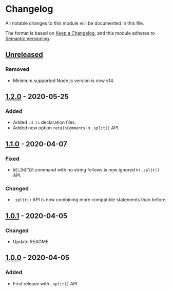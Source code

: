 # Changelog
All notable changes to this module will be documented in this file.

The format is based on [Keep a Changelog](https://keepachangelog.com/en/1.0.0/),
and this module adheres to [Semantic Versioning](https://semver.org/spec/v2.0.0.html).

## [Unreleased]
### Removed
- Minimum supported Node.js version is now v14.

## [1.2.0] - 2020-05-25
### Added
- Added `.d.ts` declaration files.
- Added new option `retainComments` in `.split()` API.

## [1.1.0] - 2020-04-07
### Fixed
- `DELIMITER` command with no string follows is now ignored in `.split()` API.

### Changed
- `.split()` API is now combining more compatible statements than before.

## [1.0.1] - 2020-04-05
### Changed
- Update README.

## [1.0.0] - 2020-04-05
### Added
- First release with `.split()` API.



[Unreleased]: https://github.com/VeryCrazyDog/mysql-parser/compare/1.2.0...HEAD
[1.2.0]: https://github.com/VeryCrazyDog/mysql-parser/compare/1.1.0...1.2.0
[1.1.0]: https://github.com/VeryCrazyDog/mysql-parser/compare/1.0.1...1.1.0
[1.0.1]: https://github.com/VeryCrazyDog/mysql-parser/compare/1.0.0...1.0.1
[1.0.0]: https://github.com/VeryCrazyDog/mysql-parser/releases/tag/1.0.0
